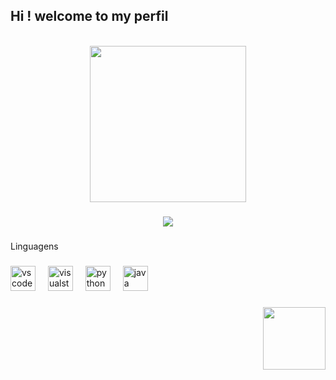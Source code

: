 ## Hi ! welcome to my perfil

<br clear="both">

<div align="center">
  <img height="250" src="https://camo.githubusercontent.com/2e760a4dba6c72995663bd84ceb4e627d7639d8f119c0015608f2b94ac6b2d28/68747470733a2f2f6769746875622e6769746875626173736574732e636f6d2f6173736574732f6d6f6e612d6c6f6164696e672d6461726b2d3737303161376239373337302e676966"  />
</div>

###

<div align="center">
  <img src="https://profile-counter.glitch.me/EvelynYs2/count.svg?"  />
</div>

###

<p align="left">Linguagens</p>

###

<div align="left">
  <img src="https://cdn.jsdelivr.net/gh/devicons/devicon/icons/vscode/vscode-original.svg" height="40" alt="vscode logo"  />
  <img width="12" />
  <img src="https://cdn.jsdelivr.net/gh/devicons/devicon/icons/visualstudio/visualstudio-plain.svg" height="40" alt="visualstudio logo"  />
  <img width="12" />
  <img src="https://cdn.jsdelivr.net/gh/devicons/devicon/icons/python/python-original.svg" height="40" alt="python logo"  />
  <img width="12" />
  <img src="https://cdn.jsdelivr.net/gh/devicons/devicon/icons/java/java-original.svg" height="40" alt="java logo"  />
</div>

###

<div align="right">
  <img height="100" src="https://camo.githubusercontent.com/e78842b875658df7c005511db528b08b322a99e46ef726af54f852425bbef529/68747470733a2f2f6d656469612e67697068792e636f6d2f6d656469612f336f4b49506e4169614d437773386e4f73452f67697068792e676966"  />
</div>

###

